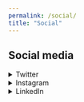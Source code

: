 ```yaml
---
permalink: /social/
title: "Social"
---
```


## Social media
<details><summary>Twitter</summary>
<a class="twitter-timeline"
href="https://twitter.com/Rayyanzahid?ref_src=twsrc%5Etfw"
data-tweet-limit="4"
data-chrome="nofooter noborders">
Tweets by Rayyanzahid
</a>
<script async src="https://platform.twitter.com/widgets.js" charset="utf-8"></script>
</details>
 
<details><summary>Instagram</summary>
<a target="_blank" rel="noopener noreferrer" href="https://www.instagram.com/raybees/">Instagram by Rayyan</a>  
</details>

<div id="pixlee_container"></div>
<script type="text/javascript">window.PixleeAsyncInit = function() {Pixlee.init({apiKey:'Rz0-TNpaoOwjoKrJt1uz'});Pixlee.addSimpleWidget({widgetId:'27612'});};</script>
<script src="//instafeed.assets.pxlecdn.com/assets/pixlee_widget_1_0_0.js"></script>
 
<details><summary>LinkedIn</summary>
<a target="_blank" rel="noopener noreferrer" href="https://www.linkedin.com/in/rayyanzahid/">LinkedIn by Rayyan</a>  
<iframe src="https://www.linkedin.com/embed/feed/update/urn:li:share:6504128593625518080" allowfullscreen="" title="Embedded post" width="500" height="500" frameborder=""></iframe>
</details>
